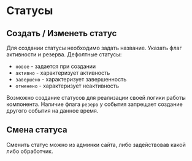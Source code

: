 # Статусы

## Создать / Изменеть статус

Для создании статусы необходимо задать название. Указать флаг активности и резерва.
Дефолтные статусы:

* `новое` - задается при создании
* `активно` - характеризует активность
* `завершено` - характеризует завершенность
* `отменено` - характеризует неактивность

Возможно создание статусов для реализации своей логики работы компонента.
Наличие флага `резерв` у события запрещает создание другого события на данное время.

## Смена статуса

Сменить статус можно из админки сайта, либо задействовав какой либо обработчик.

[4]: /components/46_UserEvents/01_Интерфейс/04_События.md
[8]: /components/46_UserEvents/01_Интерфейс/08_Статусы.md
[9]: /components/46_UserEvents/01_Интерфейс/09_Оповещения.md

